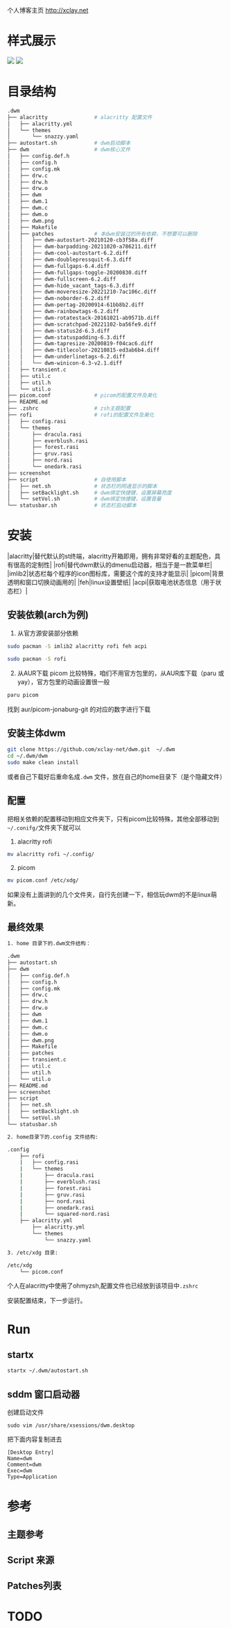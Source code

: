 个人博客主页 http://xclay.net

# 样式展示

<img src="https://github.com/xclay-net/dwm/screenshot/all.png">
<img src="https://github.com/xclay-net/dwm/screenshot/statusbar.png">

# 目录结构
```bash
.dwm
├── alacritty               # alacritty 配置文件
│   ├── alacritty.yml
│   └── themes
│       └── snazzy.yaml
├── autostart.sh            # dwm启动脚本
├── dwm                     # dwm核心文件
│   ├── config.def.h
│   ├── config.h
│   ├── config.mk
│   ├── drw.c
│   ├── drw.h
│   ├── drw.o
│   ├── dwm
│   ├── dwm.1
│   ├── dwm.c
│   ├── dwm.o
│   ├── dwm.png
│   ├── Makefile
│   ├── patches             # 本dwm安装过的所有依赖，不想要可以删除
│   │   ├── dwm-autostart-20210120-cb3f58a.diff
│   │   ├── dwm-barpadding-20211020-a786211.diff
│   │   ├── dwm-cool-autostart-6.2.diff
│   │   ├── dwm-doublepressquit-6.3.diff
│   │   ├── dwm-fullgaps-6.4.diff
│   │   ├── dwm-fullgaps-toggle-20200830.diff
│   │   ├── dwm-fullscreen-6.2.diff
│   │   ├── dwm-hide_vacant_tags-6.3.diff
│   │   ├── dwm-moveresize-20221210-7ac106c.diff
│   │   ├── dwm-noborder-6.2.diff
│   │   ├── dwm-pertag-20200914-61bb8b2.diff
│   │   ├── dwm-rainbowtags-6.2.diff
│   │   ├── dwm-rotatestack-20161021-ab9571b.diff
│   │   ├── dwm-scratchpad-20221102-ba56fe9.diff
│   │   ├── dwm-status2d-6.3.diff
│   │   ├── dwm-statuspadding-6.3.diff
│   │   ├── dwm-tapresize-20200819-f04cac6.diff
│   │   ├── dwm-titlecolor-20210815-ed3ab6b4.diff
│   │   ├── dwm-underlinetags-6.2.diff
│   │   └── dwm-winicon-6.3-v2.1.diff
│   ├── transient.c
│   ├── util.c
│   ├── util.h
│   └── util.o
├── picom.conf              # picom的配置文件及美化
├── README.md
├── .zshrc                  # zsh主题配置
├── rofi                    # rofi的配置文件及美化
│   ├── config.rasi
│   └── themes
│       ├── dracula.rasi
│       ├── everblush.rasi
│       ├── forest.rasi
│       ├── gruv.rasi
│       ├── nord.rasi
│       └── onedark.rasi
├── screenshot
├── script                  # 自使用脚本
│   ├── net.sh              # 状态栏的网速显示的脚本
│   ├── setBacklight.sh     # dwm绑定快捷键，设置屏幕亮度
│   └── setVol.sh           # dwm绑定快捷键，设置音量
└── statusbar.sh            # 状态栏启动脚本
```

# 安装
|alacritty|替代默认的st终端，alacritty开箱即用，拥有非常好看的主题配色，具有很高的定制性|
|rofi|替代dwm默认的dmenu启动器，相当于是一款菜单栏|
|imlib2|状态栏每个程序的icon图标库，需要这个库的支持才能显示|
|picom|背景透明和窗口切换动画用的|
|feh|linux设置壁纸|
|acpi|获取电池状态信息（用于状态栏）|

## 安装依赖(arch为例)

1. 从官方源安装部分依赖
```bash
sudo pacman -S imlib2 alacritty rofi feh acpi
```

```bash
sudo pacman -S rofi
```

2. 从AUR下载 picom
比较特殊，咱们不用官方包里的，从AUR库下载（paru 或yay），官方包里的动画设置很一般

```bash
paru picom
```

找到 aur/picom-jonaburg-git 的对应的数字进行下载


## 安装主体dwm


```bash
git clone https://github.com/xclay-net/dwm.git  ~/.dwm
cd ~/.dwm/dwm
sudo make clean install
```

或者自己下载好后重命名成`.dwm` 文件，放在自己的home目录下（是个隐藏文件）


## 配置
把相关依赖的配置移动到相应文件夹下，只有picom比较特殊，其他全部移动到`~/.conifg/`文件夹下就可以

1. alacritty rofi
```bash
mv alacritty rofi ~/.config/
```

2. picom

```bash
mv picom.conf /etc/xdg/
```

如果没有上面讲到的几个文件夹，自行先创建一下，相信玩dwm的不是linux萌新。

## 最终效果
```bash
1. home 目录下的.dwm文件结构：

.dwm
├── autostart.sh
├── dwm
│   ├── config.def.h
│   ├── config.h
│   ├── config.mk
│   ├── drw.c
│   ├── drw.h
│   ├── drw.o
│   ├── dwm
│   ├── dwm.1
│   ├── dwm.c
│   ├── dwm.o
│   ├── dwm.png
│   ├── Makefile
│   ├── patches
│   ├── transient.c
│   ├── util.c
│   ├── util.h
│   └── util.o
├── README.md
├── screenshot
├── script
│   ├── net.sh
│   ├── setBacklight.sh
│   └── setVol.sh
└── statusbar.sh

2. home目录下的.config 文件结构:

.config
    ├── rofi
    |   ├── config.rasi
    |   └── themes
    |       ├── dracula.rasi     
    |       ├── everblush.rasi
    |       ├── forest.rasi
    |       ├── gruv.rasi
    |       ├── nord.rasi
    |       ├── onedark.rasi
    |       └── squared-nord.rasi
    ├── alacritty.yml
        ├── alacritty.yml
        └── themes
            └── snazzy.yaml

3. /etc/xdg 目录:

/etc/xdg
    └── picom.conf

```

个人在alacritty中使用了ohmyzsh,配置文件也已经放到该项目中`.zshrc`

安装配置结束，下一步运行。

# Run

## startx
```bash
startx ~/.dwm/autostart.sh 
```

## sddm 窗口启动器

创建启动文件

```shell
sudo vim /usr/share/xsessions/dwm.desktop  
```

把下面内容复制进去
```
[Desktop Entry]
Name=dwm
Comment=dwm 
Exec=dwm
Type=Application 
```

# 参考

## 主题参考

## Script 来源

## Patches列表


# TODO


